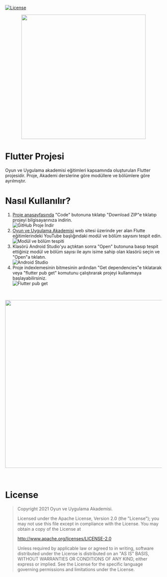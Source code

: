 [![License](https://img.shields.io/badge/License-Apache%202.0-blue.svg)](https://opensource.org/licenses/Apache-2.0)

<p align="center">
 <a href="http://oyunveuygulamaakademisi.com/" target="_blank"><img src="https://user-images.githubusercontent.com/34205493/151398481-467956df-6170-4b0d-97db-cc2df56af90b.png" width="400">
 </a>
</p>

# Flutter Projesi

Oyun ve Uygulama akademisi eğitimleri kapsamında oluşturulan Flutter projesidir. 
Proje, Akademi derslerine göre modüllere ve bölümlere göre ayrılmıştır. 

# Nasıl Kullanılır?
<ol>
  <li><a href="https://github.com/OyunveUygulamaAkademisi/FlutterProject">Proje anasayfasında</a> "Code" butonuna tıklatıp "Download ZIP"e tıklatıp projeyi bilgisayarınıza indirin.</li>
  <img  alt="GitHub Proje İndir" src="https://user-images.githubusercontent.com/34205493/151403960-1244b8a8-8cfc-441d-81cc-9ade881172fc.png">
  <li><a href="http://oyunveuygulamaakademisi.com/">Oyun ve Uygulama Akademisi</a> web sitesi üzerinde yer alan Flutte eğitimlerindeki YouTube başlığındaki modül ve bölüm sayısını tespit edin. </li>
  <img alt="Modül ve bölüm tespiti" src="https://user-images.githubusercontent.com/34205493/151401453-865314e3-ba72-43d2-9ee3-74bba94238f5.png">
  <li>Klasörü Android Studio'yu açtıktan sonra "Open" butonuna basıp tespit ettiğiniz modül ve bölüm sayısı ile aynı isime sahip olan klasörü seçin ve "Open"a tıklatın.</li>
  <img alt="Android Studio" src="https://user-images.githubusercontent.com/34205493/151403645-24f8c8c9-78ae-4762-9927-60a7b259cae9.png">
  <li>Proje indexlemesinin bitmesinin ardından "Get dependencies"e tıklatarak veya "flutter pub get" komutunu çalıştırarak projeyi kullanmaya başlayabilirsiniz.</li>
  <img  alt="Flutter pub get" src="https://user-images.githubusercontent.com/34205493/151404478-f5ff9bb3-c8fe-4bd5-acfd-d8459c16bfb7.png">

</ol>


<br>
<p align="center">
 <a href="http://oyunveuygulamaakademisi.com/" target="_blank"><img src="https://user-images.githubusercontent.com/34205493/151399603-9230025d-af60-4b27-ae40-7414411416cd.png" width="540">
 </a>
</p>
<br>

# License

> Copyright 2021 Oyun ve Uygulama Akademisi.
>
> Licensed under the Apache License, Version 2.0 (the "License"); you may not use this file except in compliance with the License. You may obtain a copy of the License at
>
> http://www.apache.org/licenses/LICENSE-2.0
>
> Unless required by applicable law or agreed to in writing, software distributed under the License is distributed on an "AS IS" BASIS, WITHOUT WARRANTIES OR CONDITIONS OF ANY KIND, either express or implied. See the License for the specific language governing permissions and limitations under the License.
>
